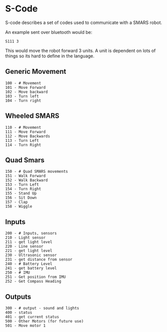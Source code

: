 # S-Code

S-code describes a set of codes used to communicate with a SMARS robot.

An example sent over bluetooth would be:

```
S111 3
```

This would move the robot forward 3 units. A unit is dependent on lots of things so its hard to define in the language.

## Generic Movement

```
100 - # Movement
101 - Move Forward
102 - Move backward
103 - Turn left
104 - Turn right
```

## Wheeled SMARS

 ```
 110 - # Movement
 111 - Move Forward
 112 - Move Backwards
 113 - Turn Left
 114 - Turn Right
```

## Quad Smars

 ```
 150 - # Quad SMARS movements
 151 - Walk Forward
 152 - Walk Backward
 153 - Turn Left
 154 - Turn Right
 155 - Stand Up
 156 - Sit Down
 157 - Clap
 158 - Wiggle
```

## Inputs

```
200 - # Inputs, sensors
210 - Light sensor
211 - get light level
220 - Line sensor
221 - get light level
230 - Ultrasonic sensor
231 - get distance from sensor
240 - # Battery Level
241 - get battery level
250 - # IMU
251 - Get position from IMU
252 - Get Compass Heading
```

## Outputs

```
300 - # output - sound and lights
400 - status
401 - get current status
500 - Other Motors (for future use)
501 - Move motor 1
```
